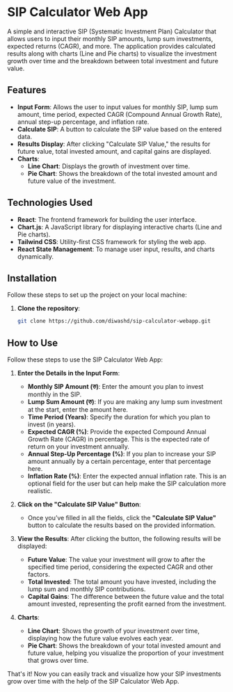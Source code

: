 # SIP Calculator Web App

A simple and interactive SIP (Systematic Investment Plan) Calculator that allows users to input their monthly SIP amounts, lump sum investments, expected returns (CAGR), and more. The application provides calculated results along with charts (Line and Pie charts) to visualize the investment growth over time and the breakdown between total investment and future value.

## Features

- **Input Form**: Allows the user to input values for monthly SIP, lump sum amount, time period, expected CAGR (Compound Annual Growth Rate), annual step-up percentage, and inflation rate.
- **Calculate SIP**: A button to calculate the SIP value based on the entered data.
- **Results Display**: After clicking "Calculate SIP Value," the results for future value, total invested amount, and capital gains are displayed.
- **Charts**:
  - **Line Chart**: Displays the growth of investment over time.
  - **Pie Chart**: Shows the breakdown of the total invested amount and future value of the investment.

## Technologies Used

- **React**: The frontend framework for building the user interface.
- **Chart.js**: A JavaScript library for displaying interactive charts (Line and Pie charts).
- **Tailwind CSS**: Utility-first CSS framework for styling the web app.
- **React State Management**: To manage user input, results, and charts dynamically.

## Installation

Follow these steps to set up the project on your local machine:

1. **Clone the repository**:
   ```bash
   git clone https://github.com/diwashd/sip-calculator-webapp.git
   ```

## How to Use

Follow these steps to use the SIP Calculator Web App:

1. **Enter the Details in the Input Form**:

   - **Monthly SIP Amount (रु)**: Enter the amount you plan to invest monthly in the SIP.
   - **Lump Sum Amount (रु)**: If you are making any lump sum investment at the start, enter the amount here.
   - **Time Period (Years)**: Specify the duration for which you plan to invest (in years).
   - **Expected CAGR (%)**: Provide the expected Compound Annual Growth Rate (CAGR) in percentage. This is the expected rate of return on your investment annually.
   - **Annual Step-Up Percentage (%)**: If you plan to increase your SIP amount annually by a certain percentage, enter that percentage here.
   - **Inflation Rate (%)**: Enter the expected annual inflation rate. This is an optional field for the user but can help make the SIP calculation more realistic.

2. **Click on the "Calculate SIP Value" Button**:

   - Once you’ve filled in all the fields, click the **"Calculate SIP Value"** button to calculate the results based on the provided information.

3. **View the Results**:
   After clicking the button, the following results will be displayed:

   - **Future Value**: The value your investment will grow to after the specified time period, considering the expected CAGR and other factors.
   - **Total Invested**: The total amount you have invested, including the lump sum and monthly SIP contributions.
   - **Capital Gains**: The difference between the future value and the total amount invested, representing the profit earned from the investment.

4. **Charts**:
   - **Line Chart**: Shows the growth of your investment over time, displaying how the future value evolves each year.
   - **Pie Chart**: Shows the breakdown of your total invested amount and future value, helping you visualize the proportion of your investment that grows over time.

That's it! Now you can easily track and visualize how your SIP investments grow over time with the help of the SIP Calculator Web App.
